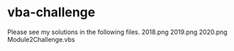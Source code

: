 # vba-challenge
Please see my solutions in the following files.
2018.png
2019.png
2020.png
Module2Challenge.vbs
